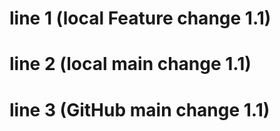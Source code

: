 # line 1 (local Feature change 1.1)
# line 2 (local main change 1.1)
# line 3 (GitHub main change 1.1)

